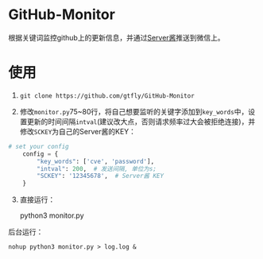 # GitHub-Monitor
根据关键词监控github上的更新信息，并通过[Server酱](http://sc.ftqq.com/3.version)推送到微信上。

# 使用
1. `git clone https://github.com/gtfly/GitHub-Monitor`

2. 修改`monitor.py`75~80行，将自己想要监听的关键字添加到`key_words`中，设置更新的时间间隔`intval`(建议改大点，否则请求频率过大会被拒绝连接)，并修改`SCKEY`为自己的Server酱的KEY：

``` python
# set your config
    config = {
        "key_words": ['cve', 'password'],
        "intval": 200,  # 发送间隔, 单位为s;
        "SCKEY": '12345678',  # Server酱 KEY
    }
```

3. 直接运行：

    python3 monitor.py

后台运行：

    nohup python3 monitor.py > log.log &
